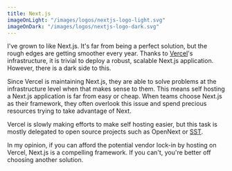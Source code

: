 ```yaml
---
title: Next.js
imageOnLight: "/images/logos/nextjs-logo-light.svg"
imageOnDark: "/images/logos/nextjs-logo-dark.svg"
---
```


I've grown to like Next.js. It's far from being a perfect solution, but the rough edges are getting smoother every year. Thanks to [Vercel](https://vercel.com/docs/concepts/deployments/overview)'s infrastructure, it is trivial to deploy a robust, scalable Next.js application. However, there is a dark side to this.

Since Vercel is maintaining Next.js, they are able to solve problems at the infrastructure level when that makes sense to them. This means self hosting a Next.js application is far from easy or cheap. When teams choose Next.js as their framework, they often overlook this issue and spend precious resources trying to take advantage of Next.

Vercel is slowly making efforts to make self hosting easier, but this task is mostly delegated to open source projects such as OpenNext or [SST](https://sst.dev/docs/start/aws/nextjs/).

In my opinion, if you can afford the potential vendor lock-in by hosting on Vercel, Next.js is a compelling framework. If you can't, you're better off choosing another solution.
